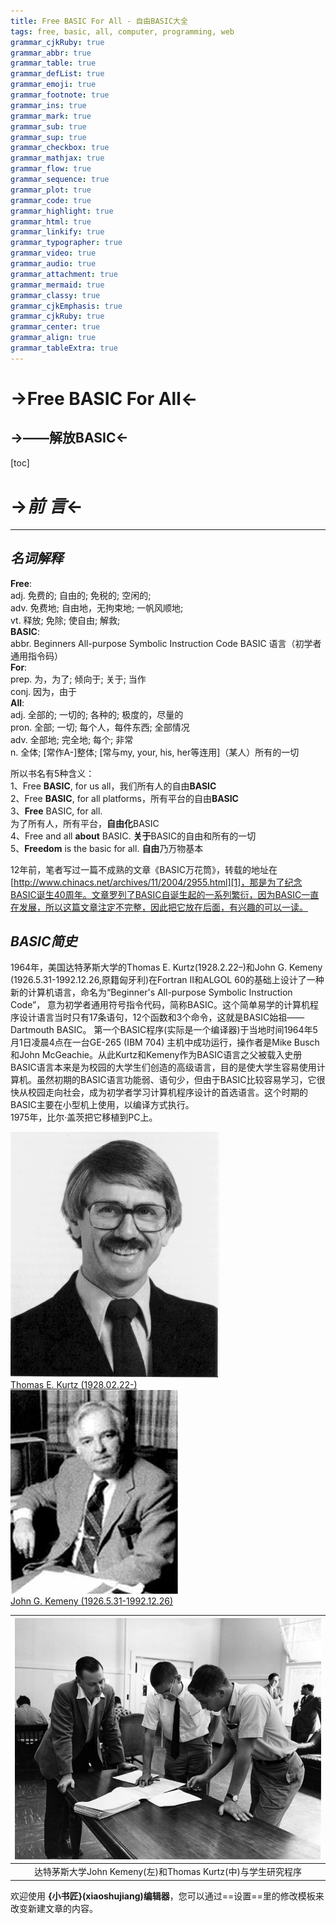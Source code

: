 ```yaml
---
title: Free BASIC For All - 自由BASIC大全
tags: free, basic, all, computer, programming, web
grammar_cjkRuby: true
grammar_abbr: true
grammar_table: true
grammar_defList: true
grammar_emoji: true
grammar_footnote: true
grammar_ins: true
grammar_mark: true
grammar_sub: true
grammar_sup: true
grammar_checkbox: true
grammar_mathjax: true
grammar_flow: true
grammar_sequence: true
grammar_plot: true
grammar_code: true
grammar_highlight: true
grammar_html: true
grammar_linkify: true
grammar_typographer: true
grammar_video: true
grammar_audio: true
grammar_attachment: true
grammar_mermaid: true
grammar_classy: true
grammar_cjkEmphasis: true
grammar_cjkRuby: true
grammar_center: true
grammar_align: true
grammar_tableExtra: true
---
```


->**Free BASIC For All**<-
=======
->__——解放BASIC__<-
---
[toc]
# ->___前  言___<-  
----
## _名词解释_
**Free**:   
adj.    免费的; 自由的; 免税的; 空闲的;   
adv.    免费地; 自由地，无拘束地; 一帆风顺地;  
vt.     释放; 免除; 使自由; 解救;  
**BASIC**:   
abbr.   Beginners All-purpose Symbolic Instruction Code
BASIC 语言（初学者通用指令码）  
**For**:  
prep.   为，为了; 倾向于; 关于; 当作  
conj.   因为，由于  
**All**:  
adj.    全部的; 一切的; 各种的; 极度的，尽量的  
pron.   全部; 一切; 每个人，每件东西; 全部情况  
adv.    全部地; 完全地; 每个; 非常  
n.      全体; [常作A-]整体; [常与my, your, his, her等连用]（某人）所有的一切  

所以书名有5种含义：  
1、Free **BASIC**, for us all，我们所有人的自由**BASIC**  
2、Free **BASIC**, for all   platforms，所有平台的自由**BASIC**  
3、**Free** BASIC, for all.  
为了所有人，所有平台，**自由化**BASIC  
4、Free and all **about** BASIC. **关于**BASIC的自由和所有的一切  
5、**Freedom** is the basic for all. **自由**乃万物基本  

12年前，笔者写过一篇不成熟的文章《BASIC万花筒》，转载的地址在[http://www.chinacs.net/archives/11/2004/2955.html][1]，那是为了纪念BASIC诞生40周年。文章罗列了BASIC自诞生起的一系列繁衍，因为BASIC一直在发展，所以这篇文章注定不完整，因此把它放在后面，有兴趣的可以一读。    
## _BASIC简史_
1964年，美国达特茅斯大学的Thomas E. Kurtz(1928.2.22–)和John G. Kemeny (1926.5.31-1992.12.26,原籍匈牙利)在Fortran II和ALGOL 60的基础上设计了一种新的计算机语言，命名为“Beginner's All-purpose Symbolic Instruction Code”， 意为初学者通用符号指令代码，简称BASIC。这个简单易学的计算机程序设计语言当时只有17条语句，12个函数和3个命令，这就是BASIC始祖——Dartmouth BASIC。 第一个BASIC程序(实际是一个编译器)于当地时间1964年5月1日凌晨4点在一台GE-265 (IBM 704) 主机中成功运行，操作者是Mike Busch和John McGeachie。从此Kurtz和Kemeny作为BASIC语言之父被载入史册  
BASIC语言本来是为校园的大学生们创造的高级语言，目的是使大学生容易使用计算机。虽然初期的BASIC语言功能弱、语句少，但由于BASIC比较容易学习，它很快从校园走向社会，成为初学者学习计算机程序设计的首选语言。这个时期的BASIC主要在小型机上使用，以编译方式执行。  
1975年，比尔·盖茨把它移植到PC上。

![Thomas E. Kurtz][2]    
[Thomas E. Kurtz (1928.02.22-)][4]  
![John G. Kemeny][3]   
[John G. Kemeny (1926.5.31-1992.12.26)][5]  


|   ![enter description here][6]   |
| :---:  |
|   达特茅斯大学John Kemeny(左)和Thomas Kurtz(中)与学生研究程序  |



 


欢迎使用 **{小书匠}(xiaoshujiang)编辑器**，您可以通过==设置==里的修改模板来改变新建文章的内容。  


  [1]: http://www.chinacs.net/archives/11/2004/2955.html
  [2]: ./images/Fearless_Leader.gif "Fearless_Leader.gif"
  [3]: ./images/Kemeny.jpeg "Kemeny.jpeg"
  [4]: https://en.wikipedia.org/wiki/Thomas_E._Kurtz
  [5]: https://en.wikipedia.org/wiki/John_G._Kemeny
  [6]: ./images/kemenyandkurtz.jpg "kemenyandkurtz.jpg"